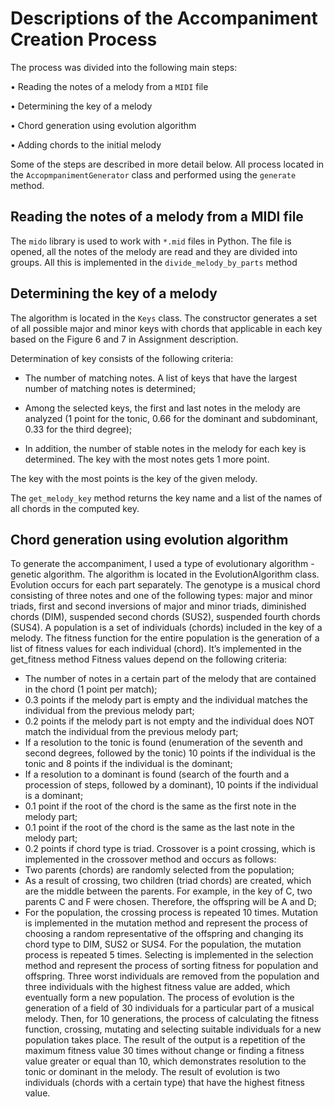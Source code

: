 # Descriptions of the Accompaniment Creation Process

The process was divided into the following main steps:

• Reading the notes of a melody from a `MIDI` file

• Determining the key of a melody

• Chord generation using evolution algorithm

• Adding chords to the initial melody

Some of the steps are described in more detail below. All process
located in the `AccopmpanimentGenerator` class and performed using
the `generate` method.


## Reading the notes of a melody from a MIDI file


The `mido` library is used to work with `*.mid` files in Python. The file
is opened, all the notes of the melody are read and they are divided
into groups. All this is implemented in the `divide_melody_by_parts`
method


## Determining the key of a melody

The algorithm is located in the `Keys` class. The constructor
generates a set of all possible major and minor keys with chords that
applicable in each key based on the Figure 6 and 7 in Assignment
description.

Determination of key consists of the following criteria:

- The number of matching notes. A list of keys that have the largest
number of matching notes is determined;

- Among the selected keys, the first and last notes in the melody
are analyzed (1 point for the tonic, 0.66 for the dominant and
subdominant, 0.33 for the third degree);

- In addition, the number of stable notes in the melody for each key
is determined. The key with the most notes gets 1 more point.

The key with the most points is the key of the given melody.

The `get_melody_key` method returns the key name and a list of the
names of all chords in the computed key.

## Chord generation using evolution algorithm

To generate the accompaniment, I used a type of evolutionary
algorithm - genetic algorithm. The algorithm is located in the
EvolutionAlgorithm class. Evolution occurs for each part separately.
The genotype is a musical chord consisting of three notes and one
of the following types: major and minor triads, first and second
inversions of major and minor triads, diminished chords (DIM),
suspended second chords (SUS2), suspended fourth chords (SUS4).
A population is a set of individuals (chords) included in the key of
a melody.
The fitness function for the entire population is the generation of
a list of fitness values for each individual (chord). It’s implemented in
the get_fitness method Fitness values depend on the following criteria:
- The number of notes in a certain part of the melody that are
contained in the chord (1 point per match);
- 0.3 points if the melody part is empty and the individual matches the
individual from the previous melody part;
- 0.2 points if the melody part is not empty and the individual does
NOT match the individual from the previous melody part;
- If a resolution to the tonic is found (enumeration of the seventh and
second degrees, followed by the tonic) 10 points if the individual is
the tonic and 8 points if the individual is the dominant;
- If a resolution to a dominant is found (search of the fourth and a
procession of steps, followed by a dominant), 10 points if the
individual is a dominant;
- 0.1 point if the root of the chord is the same as the first note in the
melody part;
- 0.1 point if the root of the chord is the same as the last note in the
melody part;
- 0.2 points if chord type is triad.
Crossover is a point crossing, which is implemented in the
crossover method and occurs as follows:
- Two parents (chords) are randomly selected from the population;
- As a result of crossing, two children (triad chords) are created, which
are the middle between the parents. For example, in the key of C,
two parents C and F were chosen. Therefore, the offspring will be A
and D;
- For the population, the crossing process is repeated 10 times.
Mutation is implemented in the mutation method and represent
the process of choosing a random representative of the offspring and
changing its chord type to DIM, SUS2 or SUS4. For the population, the
mutation process is repeated 5 times.
Selecting is implemented in the selection method and represent
the process of sorting fitness for population and offspring. Three worst
individuals are removed from the population and three individuals with
the highest fitness value are added, which eventually form a new
population.
The process of evolution is the generation of a field of 30
individuals for a particular part of a musical melody. Then, for 10
generations, the process of calculating the fitness function, crossing,
mutating and selecting suitable individuals for a new population takes
place. The result of the output is a repetition of the maximum fitness
value 30 times without change or finding a fitness value greater or
equal than 10, which demonstrates resolution to the tonic or dominant
in the melody.
The result of evolution is two individuals (chords with a certain
type) that have the highest fitness value.
